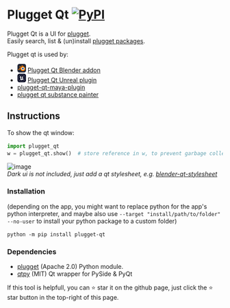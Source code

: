 # Plugget Qt [![PyPI](https://img.shields.io/pypi/v/plugget-qt)](https://pypi.org/project/plugget-qt/)

Plugget Qt is a UI for [plugget](https://github.com/plugget/plugget).  
Easily search, list & (un)install [plugget packages](https://github.com/plugget/plugget-pkgs).  

Plugget qt is used by:  
- <img src="https://raw.githubusercontent.com/tandpfun/skill-icons/59059d9d1a2c092696dc66e00931cc1181a4ce1f/icons/Blender-Dark.svg" width="20" style="max-width: 100%;"> [Plugget Qt Blender addon](https://github.com/plugget/plugget-qt-addon)  
- <img src="https://raw.githubusercontent.com/tandpfun/skill-icons/59059d9d1a2c092696dc66e00931cc1181a4ce1f/icons/UnrealEngine.svg" width="20" style="max-width: 100%;"> [Plugget Qt Unreal plugin](https://github.com/hannesdelbeke/plugget-unreal)  
- [plugget-qt-maya-plugin](https://github.com/plugget/plugget-qt-maya-plugin)
- [plugget qt substance painter](https://github.com/plugget/plugget-substance-painter-plugin)


## Instructions
To show the qt window:
```python
import plugget_qt
w = plugget_qt.show()  # store reference in w, to prevent garbage collection
``` 

![image](https://github.com/plugget/plugget-qt/assets/3758308/86cc7019-fb8b-4b6f-b2a9-e57ff82bdd62)  
_Dark ui is not included, just add a qt stylesheet, e.g. [blender-qt-stylesheet](https://github.com/hannesdelbeke/blender-qt-stylesheet)_

### Installation
(depending on the app, you might want to replace python for the app's python interpreter, and maybe also use `--target "install/path/to/folder" --no-user` to install your python package to a custom folder)
```
python -m pip install plugget-qt
```

### Dependencies
- [plugget](https://github.com/plugget/plugget) (Apache 2.0) Python module.
- [qtpy](https://pypi.org/project/QtPy/) (MIT) Qt wrapper for PySide & PyQt




If this tool is helpfull, you can ⭐ star it on the github page,
just click the ⭐ star button in the top-right of this page.
